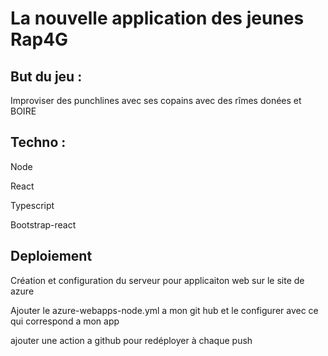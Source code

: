 # La nouvelle application des jeunes Rap4G

## But du jeu :

Improviser des punchlines avec ses copains avec des rîmes donées et BOIRE

## Techno :
Node

React

Typescript

Bootstrap-react


## Deploiement 

Création et configuration du serveur pour applicaiton web sur le site de azure

Ajouter le azure-webapps-node.yml a mon git hub et le configurer avec ce qui correspond a mon app

ajouter une action a github pour redéployer à chaque push
